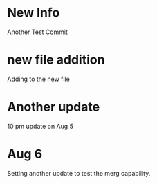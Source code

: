 # New Info
Another Test Commit

# new file addition
Adding to the new file

# Another update
10 pm update on Aug 5

# Aug 6
Setting another update to test the merg capability.